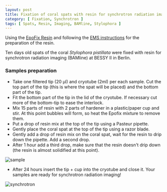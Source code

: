 ```yaml
---
layout: post
title: Fixation of coral spats with resin for synchrotron radiation imaging (BAMline)
category: [ Fixation, Synchrotron ]
tags: [ Spats, Resin, Imaging, BAMline, Stylophora ]
---
```


Using the [EpoFix Resin](https://www.agarscientific.com/fr/epofix?___store=france&___from_store=default) and following the [EMS instructions](https://www.emsdiasum.com/microscopy/technical/datasheet/1232.aspx) for the preparation of the resin.

Ten days old spats of the coral _Stylophora pistillata_ were fixed with resin for synchrotron radiation imaging (BAMline) at BESSY II in Berlin.

### Samples preparation

- Take one filtered tip (20 µl) and cryotube (2ml) per each sample. Cut the top part of the tip (this is where the spat will be placed) and the bottom part of the tip.
- Fit the bottom part of the tip in the lid of the cryotube. If necessary cut more of the bottom-tip to ease the interlock.
- Mix 15 parts of resin with 2 parts of hardener in a plastic/paper cup and stir. At this point bubbles will form, so heat the Epofix mixture to remove them.
- Put a drop of resin mix at the top of the tip using a Pasteur pipette.  
- Gently place the coral spat at the top of the tip using a razor blade.
- Gently add a drop of resin mix on the coral spat, wait for the resin to drip down the pipette. Add a second drop.
- After 1 hour add a third drop, make sure that the resin doesn't drip down (the resin is almost solidified at this point). 

![sample]({{site.baseurl}}/images/Spat_on_tip.jpg "sample")

- After 24 hours insert the tip + cup into the cryotube and close it. Your samples are ready for synchrotron radiation imaging!

![synchrotron]({{site.baseurl}}/images/synchrotron.jpg "synchrotron")

